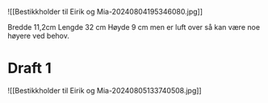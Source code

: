 ![[Bestikkholder til Eirik og Mia-20240804195346080.jpg]]

Bredde 11,2cm 
Lengde 32 cm 
Høyde 9 cm men er luft over så kan være noe høyere ved behov.


# Draft 1
![[Bestikkholder til Eirik og Mia-20240805133740508.jpg]]
